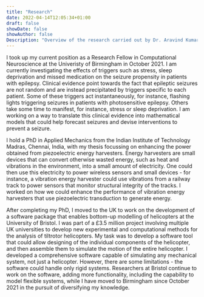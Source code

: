 ```yaml
---
title: "Research"
date: 2022-04-14T12:05:34+01:00
draft: false
showDate: false
showAuthor: false
Description: "Overview of the research carried out by Dr. Aravind Kumar Kamaraj who is currently a Research Fellow at SMQB"
---
```

I took up my current position as a Research Fellow in Computational Neuroscience at the Univeristy of Birmingham in October 2021. I am currently investigating the effects of triggers such as stress, sleep deprivation and missed medication on the seizure propensity in patients with epilepsy. Clinical evidence point towards the fact that epileptic seizures are not random and are instead precipitated by triggers specific to each patient. Some of these triggers act instantaneously, for instance, flashing lights triggering seizures in patients with photosensitive epilepsy. Others take some time to manifest, for instance, stress or sleep deprivation. I am working on a way to translate this clinical evidence into mathematical models that could help forecast seizures and devise interventions to prevent a seizure.

I hold a PhD in Applied Mechanics from the Indian Institute of Technology Madras, Chennai, India, with my thesis focussing on enhancing the power obtained from piezoelectric energy harvesters. Energy harvesters are small devices that can convert otherwise wasted energy, such as heat and vibrations in the environment, into a small amount of electricity. One could then use this electricity to power wireless sensors and small devices - for instance, a vibration energy harvester could use vibrations from a railway track to power sensors that monitor structural integrity of the tracks. I worked on how we could enhance the performance of vibration energy harvesters that use piezoelectric transduction to generate energy.

After completing my PhD, I moved to the UK to work on the development of a software package that enables bottom-up modelling of helicopters at the University of Bristol. I was part of a £3.5 million project involving multiple UK universities to develop new experimental and computational methods for the analysis of tiltrotor helicopters. My task was to develop a software tool that could allow designing of the individual components of the helicopter, and then assemble them to simulate the motion of the entire helicopter. I developed a comprehensive software capable of simulating any mechanical system, not just a helicopter. However, there are some limitations - the software could handle only rigid systems. Researchers at Bristol continue to work on the software, adding more functionality, including the capability to model flexible systems, while I have moved to Birmingham since October 2021 in the pursuit of diversifying my knowledge.


